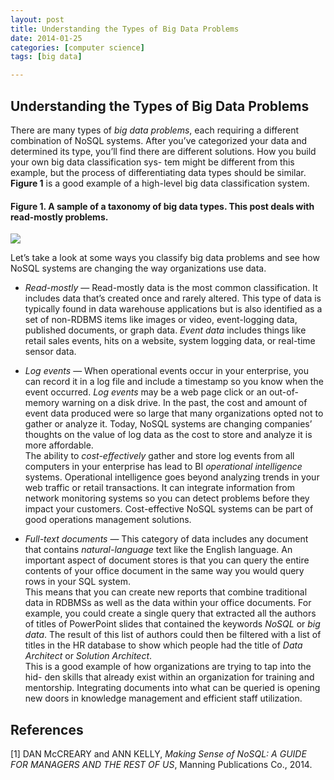 ```yaml
---
layout: post
title: Understanding the Types of Big Data Problems
date: 2014-01-25
categories: [computer science]
tags: [big data]

---
```


Understanding the Types of Big Data Problems
---
There are many types of *big data problems*, each requiring a different combination of NoSQL systems. After you’ve categorized your data and determined its type, you’ll find there are different solutions. How you build your own big data classification sys- tem might be different from this example, but the process of differentiating data types should be similar.
**Figure 1** is a good example of a high-level big data classification system.

#### Figure 1. A sample of a taxonomy of big data types. This post deals with read-mostly problems.
![](http://sungsoo.github.com/images/taxonomy-big-data.png)
 
Let’s take a look at some ways you classify big data problems and see how NoSQL systems are changing the way organizations use data.

* *Read-mostly* — Read-mostly data is the most common classification. It includes data that’s created once and rarely altered. This type of data is typically found in data warehouse applications but is also identified as a set of non-RDBMS items like images or video, event-logging data, published documents, or graph data. *Event data* includes things like retail sales events, hits on a website, system logging data, or real-time sensor data.

* *Log events* — When operational events occur in your enterprise, you can record it in a log file and include a timestamp so you know when the event occurred. *Log events* may be a web page click or an out-of-memory warning on a disk drive. In the past, the cost and amount of event data produced were so large that many organizations opted not to gather or analyze it. Today, NoSQL systems are changing companies’ thoughts on the value of log data as the cost to store and analyze it is more affordable.  
The ability to *cost-effectively* gather and store log events from all computers in your enterprise has lead to BI *operational intelligence* systems. Operational intelligence goes beyond analyzing trends in your web traffic or retail transactions. It can integrate information from network monitoring systems so you can detect problems before they impact your customers. Cost-effective NoSQL systems can be part of good operations management solutions.
  
* *Full-text documents* — This category of data includes any document that contains *natural-language* text like the English language. An important aspect of document stores is that you can query the entire contents of your office document in the same way you would query rows in your SQL system.  
This means that you can create new reports that combine traditional data in
RDBMSs as well as the data within your office documents. For example, you could create a single query that extracted all the authors of titles of PowerPoint slides that contained the keywords *NoSQL* or *big data*. The result of this list of authors could then be filtered with a list of titles in the HR database to show which people had the title of *Data Architect* or *Solution Architect*.  
This is a good example of how organizations are trying to tap into the hid- den skills that already exist within an organization for training and mentorship. Integrating documents into what can be queried is opening new doors in knowledge management and efficient staff utilization.


References
---
[1] DAN McCREARY and ANN KELLY, *Making Sense of NoSQL: A GUIDE FOR MANAGERS AND THE REST OF US*,  Manning Publications Co., 2014. 